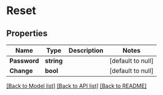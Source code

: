 # Reset

## Properties
Name | Type | Description | Notes
------------ | ------------- | ------------- | -------------
**Password** | **string** |  | [default to null]
**Change** | **bool** |  | [default to null]

[[Back to Model list]](../README.md#documentation-for-models) [[Back to API list]](../README.md#documentation-for-api-endpoints) [[Back to README]](../README.md)


